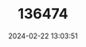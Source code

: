 ---
title: "136474"
category: "Laonastes aenigmamus"
draft: false
date: 2024-02-22 13:03:51
languages:
  English: ["Kha-nyou"]
  Lao: ["Kha-nyou"]
---